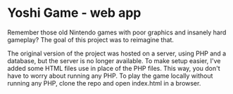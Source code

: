 # Yoshi Game - web app
Remember those old Nintendo games with poor graphics and insanely hard gameplay? The goal of this project was to reimagine that.

The original version of the project was hosted on a server, using PHP and a database, but the server is no longer available. To make setup easier, I've added some HTML files use in place of the PHP files. This way, you don't have to worry about running any PHP.
To play the game locally without running any PHP, clone the repo and open index.html in a browser.

